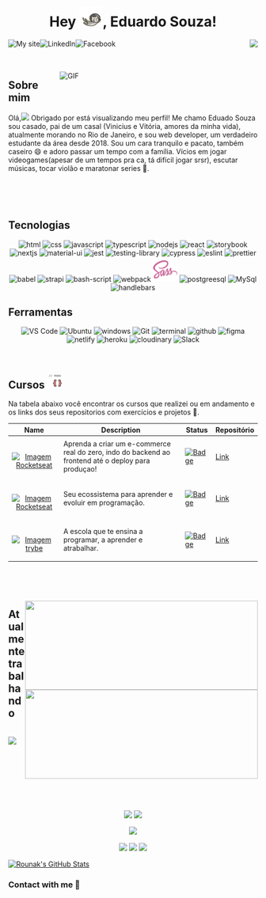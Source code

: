 <div align="center">
<h1 title="hehehe"> Hey <img src="assets/space-cat.webp" height="40">, Eduardo Souza!</h1>
</div>


[<img align="left" alt="My site" height="30px" src="https://img-premium.flaticon.com/png/512/3316/premium/3316444.png?token=exp=1625949863~hmac=4cb5d5a2b61a72953b934214a6329744"/>][website]
[<img align="left" alt="LinkedIn" height="30px" src="https://www.flaticon.com/svg/static/icons/svg/725/725337.svg"/>][linkedin]
[<img align="left" alt="Facebook" height="30px" src="https://image.flaticon.com/icons/png/512/2111/2111342.png" />][Spotify]
<img align="right" src="http://estruyf-github.azurewebsites.net/api/VisitorHit?user=EduSouza-programmer&repo=Bgstatic&countColorcountColor&countColor=%237B1E7B"/>  

<br/><br/><br/>


  <img align="right" width="400px" alt="GIF" src="https://i.pinimg.com/originals/e4/26/70/e426702edf874b181aced1e2fa5c6cde.gif" />
 
 ## Sobre mim
 


<p>Olá,<img src="https://raw.githubusercontent.com/MartinHeinz/MartinHeinz/master/wave.gif" width="30px"> Obrigado por está visualizando meu perfil! 
Me chamo Eduado Souza sou casado, pai de um casal (Vinicius e Vitória, amores da minha vida), atualmente morando no Rio de Janeiro, e sou web developer, um verdadeiro estudante da área desde 2018. Sou um cara tranquilo e pacato, também caseiro 😄 e adoro passar um tempo com a família. Vícios em jogar videogames(apesar de um tempos pra ca, tá difícil jogar srsr), escutar músicas, tocar violão e maratonar series 💪.</p>

<br/><br/><br/>

## Tecnologias 

<p align="center" >
 <img alt="html" src="https://img.icons8.com/color/96/000000/html-5--v1.png" height="55px"/>
 <img alt="css" src="https://img.icons8.com/color/96/000000/css3.png" height="55px"/>
 <img alt="javascript" src="https://img.icons8.com/color/96/000000/javascript--v1.png" height="55px"/>
 <img alt="typescript" src="https://img.icons8.com/color/96/000000/typescript.png" height="55px"/>
 <img alt="nodejs" src="https://img.icons8.com/color/96/000000/nodejs.png" height="55px"/>
 <img alt="react" src="https://img.icons8.com/officel/80/000000/react.png" height="55px"/>
 <img alt="storybook" src="https://static-00.iconduck.com/assets.00/storybook-icon-icon-412x512-341bo8r1.png" height="50px" />
 <img alt="nextjs" src="https://boringowl.io/wp-content/uploads/2020/03/next-js-framework-300x300.jpg" height="50px" />
 <img alt="material-ui" src="https://img.icons8.com/color/96/000000/material-ui.png" height="55px"/>
 <img alt="jest" src="https://cdn.auth0.com/blog/testing-react-with-jest/logo.png" height="50px" />
 <img alt="testing-library" src="https://testing-library.com/img/octopus-64x64.png" height="50px" />
 <img alt="cypress" src="https://avatars.githubusercontent.com/u/8908513?s=280&v=4" height="50px" />
 <img alt="eslint" src="https://www.pinclipart.com/picdir/middle/280-2800377_eslint-vector-clipart.png" height="50px" />
 <img alt="prettier" src="https://camo.githubusercontent.com/dff60c3322fc0645c42441b218ce565be5d14b528ac4d79247baa547b4977d1f/68747470733a2f2f70726574746965722e696f2f69636f6e2e706e67" height="50px" />
 <img alt="babel" src="https://lh3.googleusercontent.com/proxy/7113pmC3_pCk_M4UjOGTqO7PkYzJ0k6bkSgVdETXbFUjjpIePfpZYn4JBMWWA7u0NfA6LDZ44NAnhcTgyFMWkCnC-VRJdTyAYesZ8WqOMuYbb0nwzHwhoE0MYANZvmnvQMex2E_LlA" height="50px" />
 <img alt="strapi" src="https://styles.redditmedia.com/t5_ov268/styles/communityIcon_g932q0i3ujx61.jpg?width=256&s=03983e19ff72fdc35b8fd17bdeb838e30ae256a5" height="50px" />
 <img alt="bash-script" src="https://cdn4.iconfinder.com/data/icons/document-file-types-green-set-03/338/File_type_Extension_148-512.png" height="50px" />
 <img alt="webpack" src="https://camo.githubusercontent.com/14934db72f930993901fc8d760969e9eb21f670edcf9f68286ea3db53d9bc0c7/68747470733a2f2f626c6f672e6e656f6c796e6b2e66722f77702d636f6e74656e742f75706c6f6164732f323031392f31312f466f726d61742d626c6f672e706e67" height="50px" />
 <img alt="sass" src="https://raw.githubusercontent.com/devicons/devicon/master/icons/sass/sass-original.svg"  height="50px"/>
 <img alt="postgreesql" src="https://img.icons8.com/color/96/000000/postgreesql.png" height="55px" />
 <img alt="MySql" height="55px" src="https://raw.githubusercontent.com/vatsa287/vatsa287/master/assets/mysql-original.svg" />
 <img alt="handlebars" src="https://www.seekpng.com/png/small/109-1090160_in-this-post-ill-outline-why-building-templates.png" height="50px" /> 
</p>

## Ferramentas

<p align="center">
 <img alt="VS Code"  src="https://raw.githubusercontent.com/vatsa287/vatsa287/master/assets/visualstudio-plain.svg" height="50px" />
 <img alt="Ubuntu" src="https://raw.githubusercontent.com/vatsa287/vatsa287/master/assets/ubuntu-plain.svg" height="50px" />
 <img alt="windows" src="https://img.icons8.com/color/96/000000/windows-10.png" height="50px"/>                                                                    <img alt="Git"  src="https://raw.githubusercontent.com/vatsa287/vatsa287/master/assets/git-original.svg" height="50px" />                                          <img alt="terminal" src="https://img.icons8.com/dusk/64/000000/console.png" height="55px"/>
 <img alt="github" src="https://img.icons8.com/cute-clipart/64/000000/github.png" height="55px"/>
 <img alt="figma" src="https://img.icons8.com/color/96/000000/figma--v1.png" height="55px"/>
 <img alt="netlify" src="https://www.saashub.com/images/app/service_logos/6/c0579f97bf3c/large.png?1527064814" height="50px"  />
 <img alt="heroku" src="https://img.icons8.com/color/96/000000/heroku.png" height="55px"/>
 <img alt="cloudinary" src="https://cloudinary-res.cloudinary.com/image/upload/dpr_2.0,c_scale,f_auto,q_auto,w_156/cloudinary_logo_for_white_bg.svg" height="25px" />
 <img alt="Slack"  src="https://raw.githubusercontent.com/vatsa287/vatsa287/master/assets/slack-original.svg" height="50px" />
</p>

<br/>

## Cursos <img src="assets/stubparrot.gif" height="30">

<p>Na tabela abaixo você encontrar os cursos que realizei ou em andamento e os links dos seus repositorios com exercícios e projetos 🚀.</p>

Name | Description | Status | Repositório
-----|-------------|--------|------
 [<br/><p align="center" ><img alt="Imagem Rocketseat" src="https://yt3.ggpht.com/ytc/AKedOLR_SyZfBGCaEAnxq60KzGD6oWt0uQK5NozzslXs=s88-c-k-c0x00ffffff-no-rj" width="70px"/></p>](https://www.udemy.com/course/react-avancado/) | Aprenda a criar um e-commerce real do zero, indo do backend ao frontend até o deploy para produçao! | [![Badge](https://img.shields.io/badge/Status-Unfinished-red.svg)](https://shields.io/) | [Link](https://github.com/EduSouza-programmer/EduSouza-programmer.github.io)
 [<br/><p align="center" ><img alt="Imagem Rocketseat" src="https://t2.tudocdn.net/572277?w=646&h=284" width="150px"/></p>](https://rocketseat.com.br/) | Seu ecossistema para aprender e evoluir em programação. | [![Badge](https://img.shields.io/badge/Status-Unfinished-red.svg)](https://shields.io/) | [Link](https://github.com/EduSouza-programmer/EduSouza-programmer.github.io)
 [<br/><p align="center" ><img alt="Imagem trybe" src="https://i.ibb.co/d4W2x4g/trybe.png" width="70px"/></p>](https://www.betrybe.com/?utm_medium=cpc&utm_source=google&utm_campaign=Brand&utm_content=ad03_din_h&gclid=Cj0KCQjwiqWHBhD2ARIsAPCDzanDSywMF8Tv_knmbWOo6MF7KIwvFyrkq7Kkc-jQ7xanpTJvaJ9Dyn8aAsglEALw_wcB) | A escola que te ensina a programar, a aprender e atrabalhar. | [![Badge](https://img.shields.io/badge/Status-Finished-Teal.svg)](https://shields.io/) | [Link](https://github.com/EduSouza-programmer/EduSouza-programmer.github.io)

<br/><br/><br/>

[<img align="right" src="https://github-readme-stats.vercel.app/api/pin/?username=EduSouza-programmer&repo=won_games_client&theme=tokyonight" height="180px" width="470px" />](https://github.com/EduSouza-programmer/won_games_client)
[<img align="right" src="https://github-readme-stats.vercel.app/api/pin/?username=EduSouza-programmer&repo=boilerplate_Edu_Souza&theme=tokyonight" height="180px" width="470px" />](https://github.com/EduSouza-programmer/boilerplate_Edu_Souza)

## Atualmente trabalhando
<br/>
<img src="https://acegif.com/wp-content/uploads/cat-typing-2.gif"/>


<br/><br/><br/><br/><br/><br/>





<p align=center>
  <img height="150px" src="https://github-readme-stats.vercel.app/api?username=EduSouza-programmer&show_icons=true&theme=tokyonight&hide_title=false&count_private=true" />
  <img height="150px" src="https://github-readme-stats.vercel.app/api/top-langs/?username=EduSouza-programmer&layout=compact&hide=html,Makefile&text_color=daf7dc&bg_color=151515&theme=tokyonight" />
</p>


<p align=center>
  <img src="https://github-profile-trophy.vercel.app/?username=EduSouza-programmer&theme=onedark&rank=SECRET,SSS,SS,S,AAA,AA,A,B" />
</p>

<p align=center>
  <img src="https://badges.pufler.dev/visits/EduSouza-programmer/EduSouza-programmer?color=black&logo=github" />
  <img src="https://komarev.com/ghpvc/?username=EduSouza-programmer" />
  <img src="https://hits.seeyoufarm.com/api/count/incr/badge.svg?url=https%3A%2F%2Fgithub.com%2FEduSouza-programmer&count_bg=%23DDC3FF&title_bg=%23555555&icon=&icon_color=%23E7E7E7&title=hits&edge_flat=false" />
</p>

<a href="https://github.com/RounakNeogy/RounakNeogy">
  <img align="center" src="https://github-readme-stats.vercel.app/api/top-langs/?username=RounakNeogy&&show_icons=true&theme=tokyonight" alt="Rounak's GitHub Stats" />
</a>

### Contact with me 📝



<br />


[website]: https://edusouza-programmer.github.io/
[linkedin]: https://www.linkedin.com/in/eduardosouzaprogrammer/
[Spotify]: https://www.facebook.com/profile.php?id=100003755834780
